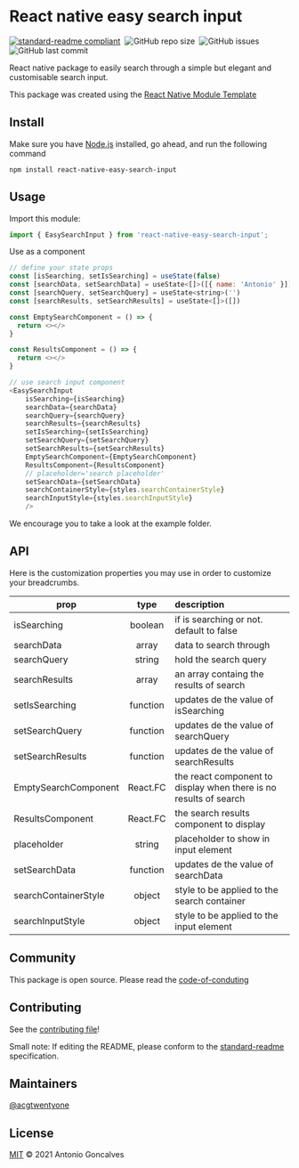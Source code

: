# React native easy search input

[![standard-readme compliant](https://img.shields.io/badge/standard--readme-OK-green.svg?style=flat-square)](https://github.com/acgtwentyone/react-native-easy-search-input#readme)&nbsp;&nbsp;![GitHub repo size](https://img.shields.io/github/repo-size/acgtwentyone/react-native-easy-search-input)&nbsp;&nbsp;![GitHub issues](https://img.shields.io/github/issues-raw/acgtwentyone/react-native-easy-search-input)&nbsp;&nbsp;![GitHub last commit](https://img.shields.io/github/last-commit/acgtwentyone/react-native-easy-search-input)

React native package to easily search through a simple but elegant  and customisable search input.

This package was created using the [React Native Module Template](https://github.com/demchenkoalex/react-native-module-template)

## Install

Make sure you have [Node.js](https://nodejs.org/en/) installed, go ahead, and run the following command

```
npm install react-native-easy-search-input
```

## Usage

Import this module:
```javascript
import { EasySearchInput } from 'react-native-easy-search-input';
```

Use as a component
``` javascript
// define your state props
const [isSearching, setIsSearching] = useState(false)
const [searchData, setSearchData] = useState<[]>([{ name: 'Antonio' }])
const [searchQuery, setSearchQuery] = useState<string>('')
const [searchResults, setSearchResults] = useState<[]>([])

const EmptySearchComponent = () => {
  return <></>
}

const ResultsComponent = () => {
  return <></>
}

// use search input component 
<EasySearchInput
    isSearching={isSearching}
    searchData={searchData}
    searchQuery={searchQuery}
    searchResults={searchResults}
    setIsSearching={setIsSearching}
    setSearchQuery={setSearchQuery}
    setSearchResults={setSearchResults}
    EmptySearchComponent={EmptySearchComponent}
    ResultsComponent={ResultsComponent}
    // placeholder='search placeholder'
    setSearchData={setSearchData}
    searchContainerStyle={styles.searchContainerStyle}
    searchInputStyle={styles.searchInputStyle}
    />
```

We encourage you to take a look at the example folder.

## API
Here is the customization properties you may use in order to customize your breadcrumbs. 

| prop                        | type          | description                                                                 |
| --------------------------- |:-------------:|:----------------------------------------------------------------------------|
| isSearching                 | boolean       | if is searching or not. default to false                                    |
| searchData                  | array         | data to search through                                                      |
| searchQuery                 | string        | hold the search query                                                       |
| searchResults               | array         | an array containg the results of search                                     |
| setIsSearching              | function      | updates de the value of isSearching                                         |
| setSearchQuery              | function      | updates de the value of searchQuery                                         |
| setSearchResults            | function      | updates de the value of searchResults                                       |
| EmptySearchComponent        | React.FC      | the react component to display when there is no results of search           |
| ResultsComponent            | React.FC      | the search results component to display                                     |
| placeholder                 | string        | placeholder to show in input element                                        |
| setSearchData               | function      | updates de the value of searchData                                          |
| searchContainerStyle        | object        | style to be applied to the search container                                 |
| searchInputStyle            | object        | style to be applied to the input element                                    |

## Community
This package is open source. Please read the [code-of-conduting](https://github.com/acgtwentyone/react-native-easy-search-input/blob/main/CODE_OF_CONDUCT.md)

## Contributing

See the [contributing file](https://github.com/acgtwentyone/react-native-easy-search-input/blob/main/CONTRIBUTING.md)!

Small note: If editing the README, please conform to the [standard-readme](https://github.com/acgtwentyone/react-native-easy-search-input#readme) specification.

## Maintainers

[@acgtwentyone](https://github.com/acgtwentyone)

## License

[MIT](https://github.com/acgtwentyone/react-native-easy-search-input/blob/main/LICENSE) © 2021 Antonio Goncalves
